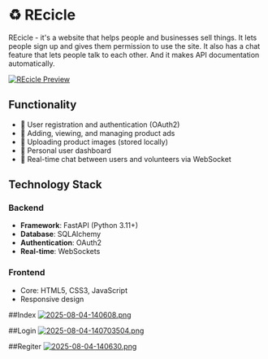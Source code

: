 # ♻️ REcicle 
REcicle - it's a website that helps people and businesses sell things. It lets people sign up and gives them permission to use the site. It also has a chat feature that lets people talk to each other. And it makes API documentation automatically.

[![REcicle Preview](https://i.postimg.cc/4yXFNC14/image-1.jpg)](https://postimg.cc/XGDgQzht)

##  Functionality

- 🌿  User registration and authentication (OAuth2)
- 🌿  Adding, viewing, and managing product ads
- 🌿  Uploading product images (stored locally)
- 🌿  Personal user dashboard
- 🌿  Real-time chat between users and volunteers via WebSocket

## Technology Stack

### Backend
- **Framework**: FastAPI (Python 3.11+)
- **Database**: SQLAlchemy
- **Authentication**: OAuth2 
- **Real-time**: WebSockets

### Frontend
- Core: HTML5, CSS3, JavaScript
- Responsive design

##Index
[![2025-08-04-140608.png](https://i.postimg.cc/HktsZ0NF/2025-08-04-140608.png)](https://postimg.cc/LJnphP2V)

##Login
[![2025-08-04-140703504.png](https://i.postimg.cc/Bnf0G8Ds/2025-08-04-140703504.png)](https://postimg.cc/kBsZQgfh)

##Regiter
[![2025-08-04-140630.png](https://i.postimg.cc/k42Jg05d/2025-08-04-140630.png)](https://postimg.cc/bDjc6Fb6)


